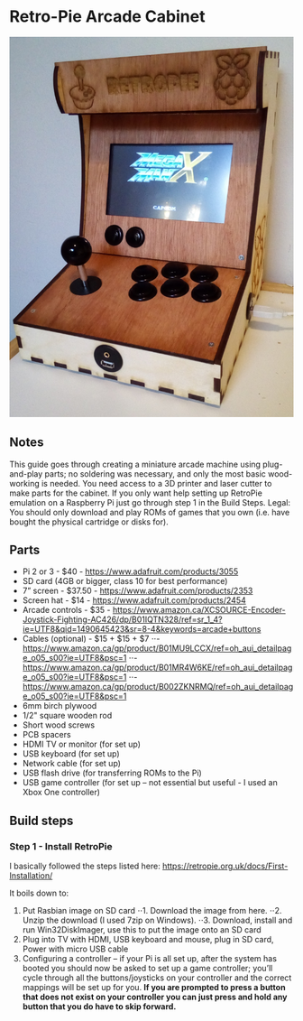 # Retro-Pie Arcade Cabinet

![Mini RetroPie arcade cabinet](https://raw.githubusercontent.com/alexjohnmartin/RetroPieArcadeCabinet/master/pics/IMG_20170318_184910.jpg "Complete cabinet")


## Notes
This guide goes through creating a miniature arcade machine using plug-and-play parts; no soldering was necessary, and only the most basic wood-working is needed. You need access to a 3D printer and laser cutter to make parts for the cabinet. 
If you only want help setting up RetroPie emulation on a Raspberry Pi just go through step 1 in the Build Steps.
Legal: You should only download and play ROMs of games that you own (i.e. have bought the physical cartridge or disks for).


## Parts
- Pi 2 or 3 - $40 - https://www.adafruit.com/products/3055
- SD card (4GB or bigger, class 10 for best performance)
- 7” screen - $37.50 - https://www.adafruit.com/products/2353 
- Screen hat - $14 - https://www.adafruit.com/products/2454 
- Arcade controls - $35 - https://www.amazon.ca/XCSOURCE-Encoder-Joystick-Fighting-AC426/dp/B01IQTN328/ref=sr_1_4?ie=UTF8&qid=1490645423&sr=8-4&keywords=arcade+buttons 
- Cables (optional) - $15 + $15 + $7
⋅⋅- https://www.amazon.ca/gp/product/B01MU9LCCX/ref=oh_aui_detailpage_o05_s00?ie=UTF8&psc=1
⋅⋅- https://www.amazon.ca/gp/product/B01MR4W6KE/ref=oh_aui_detailpage_o05_s00?ie=UTF8&psc=1
⋅⋅- https://www.amazon.ca/gp/product/B002ZKNRMQ/ref=oh_aui_detailpage_o05_s00?ie=UTF8&psc=1 
- 6mm birch plywood
- 1/2" square wooden rod
- Short wood screws
- PCB spacers
- HDMI TV or monitor (for set up) 
- USB keyboard (for set up)
- Network cable (for set up)
- USB flash drive (for transferring ROMs to the Pi)
- USB game controller (for set up – not essential but useful - I used an Xbox One controller)


## Build steps

### Step 1 - Install RetroPie

I basically followed the steps listed here: https://retropie.org.uk/docs/First-Installation/

It boils down to: 
1. Put Rasbian image on SD card
⋅⋅1. Download the image from here. 
⋅⋅2. Unzip the download (I used 7zip on Windows).
⋅⋅3. Download, install and run Win32DiskImager, use this to put the image onto an SD card
2. Plug into TV with HDMI, USB keyboard and mouse, plug in SD card, Power with micro USB cable
3. Configuring a controller – if your Pi is all set up, after the system has booted you should now be asked to set up a game controller; you’ll cycle through all the buttons/joysticks on your controller and the correct mappings will be set up for you. __If you are prompted to press a button that does not exist on your controller you can just press and hold any button that you do have to skip forward.__
